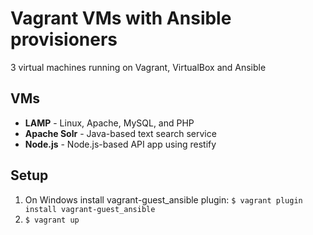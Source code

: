 # Vagrant VMs with Ansible provisioners
3 virtual machines running on Vagrant, VirtualBox and Ansible
## VMs
* __LAMP__ - Linux, Apache, MySQL, and PHP
* __Apache Solr__ - Java-based text search service
* __Node.js__ - Node.js-based API app using restify

## Setup
1. On Windows install vagrant-guest_ansible plugin: `$ vagrant plugin install vagrant-guest_ansible`  
2. `$ vagrant up`
